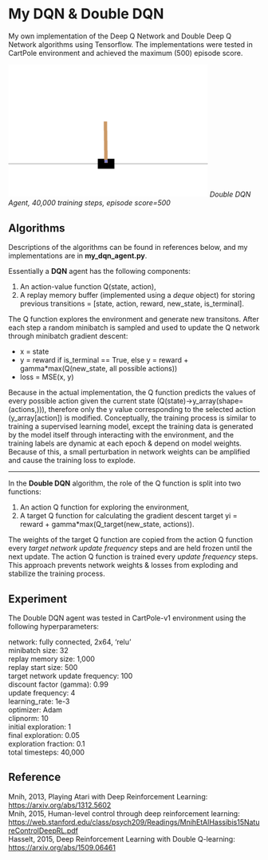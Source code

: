 # My DQN & Double DQN
My own implementation of the Deep Q Network and Double Deep Q Network algorithms using Tensorflow. The implementations were tested in CartPole environment and achieved the maximum (500) episode score.

<img src="https://github.com/yumouwei/my-dqn/blob/main/models/cartpole-my-double-dqn-40k.gif" width="400" >  
<em>Double DQN Agent, 40,000 training steps, episode score=500</em>



## Algorithms

Descriptions of the algorithms can be found in references below, and my implementations are in **my_dqn_agent.py**.

Essentially a **DQN** agent has the following components:

<ol>
  <li>An action-value function Q(state, action),</li>
  <li>A replay memory buffer (implemented using a <em>deque</em> object) for storing previous transitions = [state, action, reward, new_state, is_terminal].</li>
</ol>

The Q function explores the environment and generate new transitons. After each step a random minibatch is sampled and used to update the Q network through minibatch gradient descent:

<ul>
  <li>x = state</li>  
  <li>y = reward if is_terminal == True, else y = reward + gamma*max(Q(new_state, all possible actions))</li>
  <li>loss = MSE(x, y)
</ul>

Because in the actual implementation, the Q function predicts the values of every possible action given the current state (Q(state)->y_array(shape=(actions,))), therefore only the y value corresponding to the selected action (y_array[action]) is modified. Conceptually, the training process is similar to training a supervised learning model, except the training data is generated by the model itself through interacting with the environment, and the training labels are dynamic at each epoch & depend on model weights. Because of this, a small perturbation in network weights can be amplified and cause the training loss to explode.

---

In the **Double DQN** algorithm, the role of the Q function is split into two functions:

<ol>
  <li>An action Q function for exploring the environment, </li>
  <li>A target Q function for calculating the gradient descent target yi = reward + gamma*max(Q_target(new_state, actions)).</li>
</ol>

The weights of the target Q function are copied from the action Q function every <em>target network update frequency</em> steps and are held frozen until the next update. The action Q function is trained every <em>update frequency</em> steps. This approach prevents network weights & losses from exploding and stabilize the training process.


## Experiment

The Double DQN agent was tested in CartPole-v1 environment using the following hyperparameters:


network: fully connected, 2x64, ‘relu’  
minibatch size: 32  
replay memory size: 1,000  
replay start size: 500  
target network update frequency: 100  
discount factor (gamma): 0.99  
update frequency: 4  
learning_rate: 1e-3  
optimizer: Adam  
clipnorm: 10  
initial exploration: 1  
final exploration: 0.05  
exploration fraction: 0.1  
total timesteps: 40,000  


## Reference

Mnih, 2013, Playing Atari with Deep Reinforcement Learning: https://arxiv.org/abs/1312.5602  
Mnih, 2015, Human-level control through deep reinforcement learning: https://web.stanford.edu/class/psych209/Readings/MnihEtAlHassibis15NatureControlDeepRL.pdf  
Hasselt, 2015, Deep Reinforcement Learning with Double Q-learning: https://arxiv.org/abs/1509.06461

